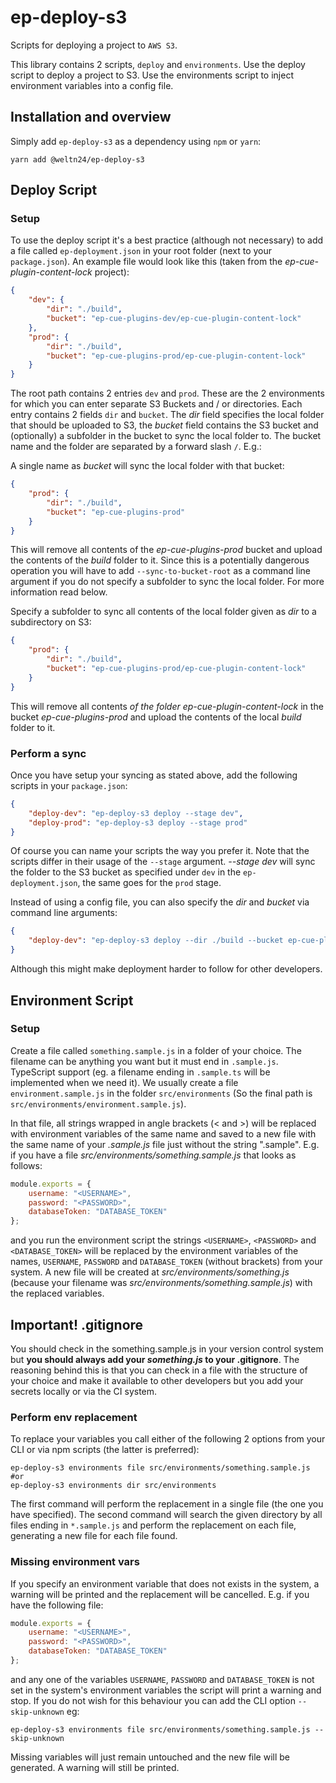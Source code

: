 # ep-deploy-s3

Scripts for deploying a project to `AWS S3`.

This library contains 2 scripts, `deploy` and `environments`. Use the deploy script to deploy a project to S3. Use the
environments script to inject environment variables into a config file. 

## Installation and overview

Simply add `ep-deploy-s3` as a dependency using `npm` or `yarn`:

    yarn add @weltn24/ep-deploy-s3

## Deploy Script

### Setup

To use the deploy script it's a best practice (although not necessary) to add a file called `ep-deployment.json` in
your root folder (next to your `package.json`). An example file would look like this (taken from the
_ep-cue-plugin-content-lock_ project):

```json
{
    "dev": {
        "dir": "./build",
        "bucket": "ep-cue-plugins-dev/ep-cue-plugin-content-lock"
    },
    "prod": {
        "dir": "./build",
        "bucket": "ep-cue-plugins-prod/ep-cue-plugin-content-lock"
    }
}
```

The root path contains 2 entries `dev` and `prod`. These are the 2 environments for which you can enter separate
S3 Buckets and / or directories. Each entry contains 2 fields `dir` and `bucket`. The _dir_ field specifies the 
local folder that should be uploaded to S3, the _bucket_ field contains the S3 bucket and (optionally) a subfolder
in the bucket to sync the local folder to. The bucket name and the folder are separated by a forward slash `/`.
E.g.:

A single name as _bucket_ will sync the local folder with that bucket:

```json
{
    "prod": {
        "dir": "./build",
        "bucket": "ep-cue-plugins-prod"
    }
}
```

This will remove all contents of the _ep-cue-plugins-prod_ bucket and upload the contents of the _build_ folder to it.
Since this is a potentially dangerous operation you will have to add `--sync-to-bucket-root` as a command line
argument if you do not specify a subfolder to sync the local folder. For more information read below.

Specify a subfolder to sync all contents of the local folder given as _dir_ to a subdirectory on S3:

```json
{
    "prod": {
        "dir": "./build",
        "bucket": "ep-cue-plugins-prod/ep-cue-plugin-content-lock"
    }
}
```

This will remove all contents _of the folder ep-cue-plugin-content-lock_ in the bucket _ep-cue-plugins-prod_ and upload
the contents of the local _build_ folder to it.

### Perform a sync

Once you have setup your syncing as stated above, add the following scripts in your `package.json`:

```json
{
    "deploy-dev": "ep-deploy-s3 deploy --stage dev",
    "deploy-prod": "ep-deploy-s3 deploy --stage prod"
}
```

Of course you can name your scripts the way you prefer it. Note that the scripts differ in their usage of the `--stage`
argument. _--stage dev_ will sync the folder to the S3 bucket as specified under `dev` in the `ep-deployment.json`, the
same goes for the `prod` stage.

Instead of using a config file, you can also specify the _dir_ and _bucket_ via command line arguments:

```json
{
    "deploy-dev": "ep-deploy-s3 deploy --dir ./build --bucket ep-cue-plugins-dev/ep-cue-plugin-content-lock"
}
```

Although this might make deployment harder to follow for other developers.

## Environment Script

### Setup

Create a file called `something.sample.js` in a folder of your choice. The filename can be anything you want but it must
end in `.sample.js`. TypeScript support (eg. a filename ending in `.sample.ts` will be implemented when we need it).
We usually create a file `environment.sample.js` in the folder `src/environments` (So the final path is 
`src/environments/environment.sample.js`).

In that file, all strings wrapped in angle brackets (< and >) will be replaced with environment variables of the same
name and saved to a new file with the same name of your _.sample.js_ file just without the string ".sample". E.g. if
you have a file _src/environments/something.sample.js_ that looks as follows:

```js
module.exports = {
    username: "<USERNAME>",
    password: "<PASSWORD>",
    databaseToken: "DATABASE_TOKEN"
};
```

and you run the environment script the strings `<USERNAME>`, `<PASSWORD>` and `<DATABASE_TOKEN>` will be replaced by
the environment variables of the names, `USERNAME`, `PASSWORD` and `DATABASE_TOKEN` (without brackets) from your system.
A new file will be created at _src/environments/something.js_ (because your filename was 
_src/environments/something.sample.js_) with the replaced variables.

## Important! .gitignore

You should check in the something.sample.js in your version control system but **you should always add your 
_something.js_ to your .gitignore**. The reasoning behind this is that you can check in a file with the structure of
your choice and make it available to other developers but you add your secrets locally or via the CI system.

### Perform env replacement

To replace your variables you call either of the following 2 options from your CLI or via npm scripts (the latter is 
preferred):

```
ep-deploy-s3 environments file src/environments/something.sample.js #or
ep-deploy-s3 environments dir src/environments
```

The first command will perform the replacement in a single file (the one you have specified). The second command will
search the given directory by all files ending in `*.sample.js` and perform the replacement on each file, generating
a new file for each file found.

### Missing environment vars

If you specify an environment variable that does not exists in the system, a warning will be printed and the replacement
will be cancelled. E.g. if you have the following file:

```js
module.exports = {
    username: "<USERNAME>",
    password: "<PASSWORD>",
    databaseToken: "DATABASE_TOKEN"
};
```

and any one of the variables `USERNAME`, `PASSWORD` and `DATABASE_TOKEN` is not set in the system's environment variables
the script will print a warning and stop. If you do not wish for this behaviour you can add the CLI option `--skip-unknown`
eg:

```
ep-deploy-s3 environments file src/environments/something.sample.js --skip-unknown
```

Missing variables will just remain untouched and the new file will be generated. A warning will still be printed.